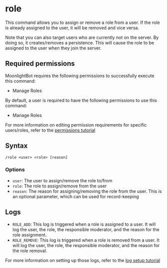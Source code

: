 # role

This command allows you to assign or remove a role from a user. If the role is already assigned to the user, it will be
removed and vice versa.

Note that you can also target users who are currently not on the server. By doing so, it creates/removes a persistence.
This will cause the role to be assigned to the user when they join the server.

## Required permissions

MoonlightBot requires the following permissions to successfully execute this command:

* Manage Roles

By default, a user is required to have the following permissions to use this command:

* Manage Roles

For more information on editing permission requirements for specific users/roles, refer to
the [permissions tutorial](../start-up/permission-tutorial.md)

## Syntax

```text
/role <user> <role> [reason]
```

### Options

* `user`: The user to assign/remove the role to/from
* `role`: The role to assign/remove from the user
* `reason`: The reason for assigning/removing the role from the user. This is an optional parameter, which can be used
  for record-keeping

## Logs

* `ROLE_ADD`: This log is triggered when a role is assigned to a user.
  It will log the user, the role, the responsible moderator, and the reason for the role assignment.
* `ROLE_REMOVE`: This log is triggered when a role is removed from a user.
  It will log the user, the role, the responsible moderator, and the reason for the role removal.

For more information on setting up those logs, refer to the [log setup tutorial](../README.md#logging)
